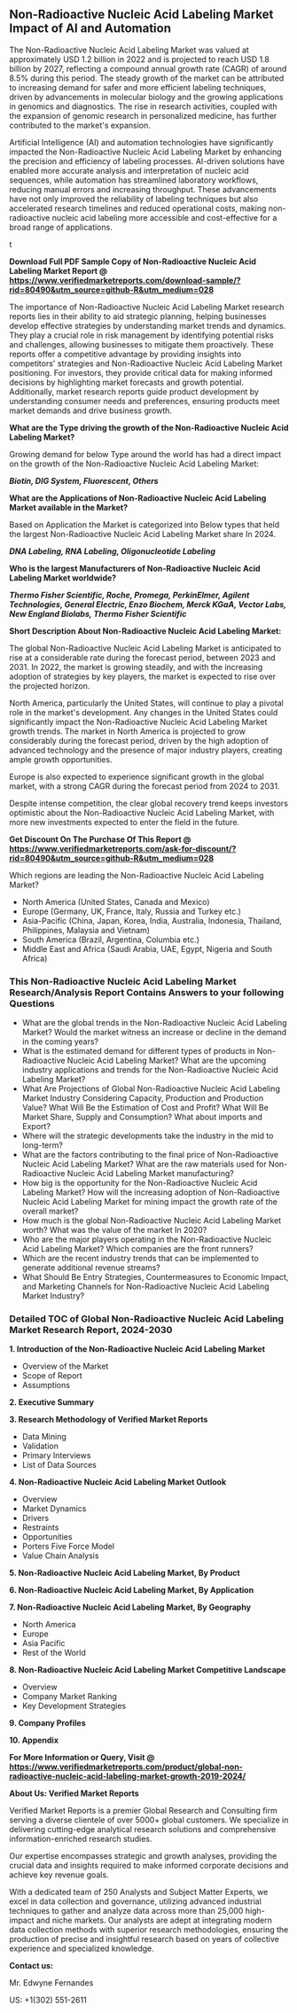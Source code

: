 <h2>Non-Radioactive Nucleic Acid Labeling Market Impact of AI and Automation</h2><p>The Non-Radioactive Nucleic Acid Labeling Market was valued at approximately USD 1.2 billion in 2022 and is projected to reach USD 1.8 billion by 2027, reflecting a compound annual growth rate (CAGR) of around 8.5% during this period. The steady growth of the market can be attributed to increasing demand for safer and more efficient labeling techniques, driven by advancements in molecular biology and the growing applications in genomics and diagnostics. The rise in research activities, coupled with the expansion of genomic research in personalized medicine, has further contributed to the market's expansion.</p><p>Artificial Intelligence (AI) and automation technologies have significantly impacted the Non-Radioactive Nucleic Acid Labeling Market by enhancing the precision and efficiency of labeling processes. AI-driven solutions have enabled more accurate analysis and interpretation of nucleic acid sequences, while automation has streamlined laboratory workflows, reducing manual errors and increasing throughput. These advancements have not only improved the reliability of labeling techniques but also accelerated research timelines and reduced operational costs, making non-radioactive nucleic acid labeling more accessible and cost-effective for a broad range of applications.</p>t</p><p id="" class=""><strong>Download Full PDF Sample Copy of Non-Radioactive Nucleic Acid Labeling Market Report @ <a href="https://www.verifiedmarketreports.com/download-sample/?rid=80490&utm_source=github-R&utm_medium=028" target="_blank">https://www.verifiedmarketreports.com/download-sample/?rid=80490&utm_source=github-R&utm_medium=028</a></strong></p><p>The importance of&nbsp;Non-Radioactive Nucleic Acid Labeling Market research reports lies in their ability to aid strategic planning, helping businesses develop effective strategies by understanding market trends and dynamics. They play a crucial role in risk management by identifying potential risks and challenges, allowing businesses to mitigate them proactively. These reports offer a competitive advantage by providing insights into competitors' strategies and Non-Radioactive Nucleic Acid Labeling Market positioning. For investors, they provide critical data for making informed decisions by highlighting market forecasts and growth potential. Additionally, market research reports guide product development by understanding consumer needs and preferences, ensuring products meet market demands and drive business growth.</p><p><strong>What are the&nbsp;Type driving the growth of the Non-Radioactive Nucleic Acid Labeling Market?</strong></p><p id="" class="">Growing demand for below Type around the world has had a direct impact on the growth of the Non-Radioactive Nucleic Acid Labeling Market:</p><em><strong>Biotin, DIG System, Fluorescent, Others</strong></em></p><strong>What are the&nbsp;Applications&nbsp;of Non-Radioactive Nucleic Acid Labeling Market available in the Market?</strong></p><p id="" class="">Based on Application the Market is categorized into Below types that held the largest Non-Radioactive Nucleic Acid Labeling Market share In 2024.</p><em><strong>DNA Labeling, RNA Labeling, Oligonucleotide Labeling</strong></em></p><strong>Who is the largest Manufacturers of Non-Radioactive Nucleic Acid Labeling Market worldwide?</strong></p><p><em><strong>Thermo Fisher Scientific, Roche, Promega, PerkinElmer, Agilent Technologies, General Electric, Enzo Biochem, Merck KGaA, Vector Labs, New England Biolabs, Thermo Fisher Scientific</strong></em></p><p id="" class=""><strong>Short Description About Non-Radioactive Nucleic Acid Labeling Market:</strong></p><p>The global Non-Radioactive Nucleic Acid Labeling Market is anticipated to rise at a considerable rate during the forecast period, between 2023 and 2031. In 2022, the market is growing steadily, and with the increasing adoption of strategies by key players, the market is expected to rise over the projected horizon.</p><p>North America, particularly the United States, will continue to play a pivotal role in the market's development. Any changes in the United States could significantly impact the Non-Radioactive Nucleic Acid Labeling Market growth trends. The market in North America is projected to grow considerably during the forecast period, driven by the high adoption of advanced technology and the presence of major industry players, creating ample growth opportunities.</p><p>Europe is also expected to experience significant growth in the global market, with a strong CAGR during the forecast period from 2024 to 2031.</p><p>Despite intense competition, the clear global recovery trend keeps investors optimistic about the Non-Radioactive Nucleic Acid Labeling Market, with more new investments expected to enter the field in the future.</p><p id="" class=""><strong>Get Discount On The Purchase Of This Report @ <a href="https://www.verifiedmarketreports.com/ask-for-discount/?rid=80490&utm_source=github-R&utm_medium=028" target="_blank">https://www.verifiedmarketreports.com/ask-for-discount/?rid=80490&utm_source=github-R&utm_medium=028</a></strong></p>Which regions are leading the Non-Radioactive Nucleic Acid Labeling Market?</p><ul><li>North America (United States, Canada and Mexico)</li><li>Europe (Germany, UK, France, Italy, Russia and Turkey etc.)</li><li>Asia-Pacific (China, Japan, Korea, India, Australia, Indonesia, Thailand, Philippines, Malaysia and Vietnam)</li><li>South America (Brazil, Argentina, Columbia etc.)</li><li>Middle East and Africa (Saudi Arabia, UAE, Egypt, Nigeria and South Africa)</li></ul><h3 id="" class="">This Non-Radioactive Nucleic Acid Labeling Market Research/Analysis Report Contains Answers to your following Questions</h3><ul><li>What are the global trends in the Non-Radioactive Nucleic Acid Labeling Market? Would the market witness an increase or decline in the demand in the coming years?</li><li>What is the estimated demand for different types of products in Non-Radioactive Nucleic Acid Labeling Market? What are the upcoming industry applications and trends for the Non-Radioactive Nucleic Acid Labeling Market?</li><li>What Are Projections of Global Non-Radioactive Nucleic Acid Labeling Market Industry Considering Capacity, Production and Production Value? What Will Be the Estimation of Cost and Profit? What Will Be Market Share, Supply and Consumption? What about imports and Export?</li><li>Where will the strategic developments take the industry in the mid to long-term?</li><li>What are the factors contributing to the final price of Non-Radioactive Nucleic Acid Labeling Market? What are the raw materials used for Non-Radioactive Nucleic Acid Labeling Market manufacturing?</li><li>How big is the opportunity for the Non-Radioactive Nucleic Acid Labeling Market? How will the increasing adoption of Non-Radioactive Nucleic Acid Labeling Market for mining impact the growth rate of the overall market?</li><li>How much is the global Non-Radioactive Nucleic Acid Labeling Market worth? What was the value of the market In 2020?</li><li>Who are the major players operating in the Non-Radioactive Nucleic Acid Labeling Market? Which companies are the front runners?</li><li>Which are the recent industry trends that can be implemented to generate additional revenue streams?</li><li>What Should Be Entry Strategies, Countermeasures to Economic Impact, and Marketing Channels for Non-Radioactive Nucleic Acid Labeling Market Industry?</li></ul><h3 id="" class="">Detailed TOC of Global Non-Radioactive Nucleic Acid Labeling Market Research Report, 2024-2030</h3><p id="" class=""><strong>1. Introduction of the Non-Radioactive Nucleic Acid Labeling Market</strong></p><ul><li>Overview of the Market</li><li>Scope of Report</li><li>Assumptions</li></ul><p id="" class=""><strong>2. Executive Summary</strong></p><p id="" class=""><strong>3. Research Methodology of Verified Market Reports</strong></p><ul><li>Data Mining</li><li>Validation</li><li>Primary Interviews</li><li>List of Data Sources</li></ul><p id="" class=""><strong>4. Non-Radioactive Nucleic Acid Labeling Market Outlook</strong></p><ul><li>Overview</li><li>Market Dynamics</li><li>Drivers</li><li>Restraints</li><li>Opportunities</li><li>Porters Five Force Model</li><li>Value Chain Analysis</li></ul><p id="" class=""><strong>5. Non-Radioactive Nucleic Acid Labeling Market, By Product</strong></p><p id="" class=""><strong>6. Non-Radioactive Nucleic Acid Labeling Market, By Application</strong></p><p id="" class=""><strong>7. Non-Radioactive Nucleic Acid Labeling Market, By Geography</strong></p><ul><li>North America</li><li>Europe</li><li>Asia Pacific</li><li>Rest of the World</li></ul><p id="" class=""><strong>8. Non-Radioactive Nucleic Acid Labeling Market Competitive Landscape</strong></p><ul><li>Overview</li><li>Company Market Ranking</li><li>Key Development Strategies</li></ul><p id="" class=""><strong>9. Company Profiles</strong></p><p id="" class=""><strong>10. Appendix</strong></p><p id="" class=""><strong>For More Information or Query, Visit @ <a href="https://www.verifiedmarketreports.com/product/global-non-radioactive-nucleic-acid-labeling-market-growth-2019-2024/" target="_blank">https://www.verifiedmarketreports.com/product/global-non-radioactive-nucleic-acid-labeling-market-growth-2019-2024/</a></strong></p><p id="" class=""><strong>About Us: Verified Market Reports</strong></p><p id="" class="">Verified Market Reports is a premier Global Research and Consulting firm serving a diverse clientele of over 5000+ global customers. We specialize in delivering cutting-edge analytical research solutions and comprehensive information-enriched research studies.</p><p id="" class="">Our expertise encompasses strategic and growth analyses, providing the crucial data and insights required to make informed corporate decisions and achieve key revenue goals.</p><p id="" class="">With a dedicated team of 250 Analysts and Subject Matter Experts, we excel in data collection and governance, utilizing advanced industrial techniques to gather and analyze data across more than 25,000 high-impact and niche markets. Our analysts are adept at integrating modern data collection methods with superior research methodologies, ensuring the production of precise and insightful research based on years of collective experience and specialized knowledge.</p><p id="" class=""><strong>Contact us:</strong></p><p id="" class="">Mr. Edwyne Fernandes</p><p id="" class="">US: +1(302) 551-2611</p>